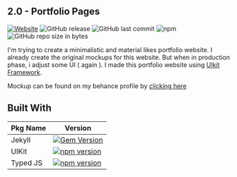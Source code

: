 ## 2.0 - Portfolio Pages 

[![Website](https://img.shields.io/website-up-down-green-red/http/shields.io.svg?label=my-website)](iqbalaqaba.github.io)
![GitHub release](https://img.shields.io/github/release/qubyte/rubidium.svg)
![GitHub last commit](https://img.shields.io/github/last-commit/google/skia.svg)
![npm](https://img.shields.io/npm/v/npm.svg)
![GitHub repo size in bytes](https://img.shields.io/github/repo-size/badges/shields.svg)


I'm trying to create a minimalistic and material likes portfolio website. I already create the original mockups for this website. But when in production phase, i adjust some UI ( again ). I made this portfolio website using [UIkit Framework](https://github.com/uikit/uikit).

Mockup can be found on my behance profile by [clicking here](https://www.behance.net/gallery/68034339/One-page-portfolio-ui-concept)


## Built With

| Pkg Name  | Version |
| ------------- | ------------- |
| Jekyll | [![Gem Version](https://badge.fury.io/rb/jekyll.svg)](https://badge.fury.io/rb/jekyll) |
| UIKit | [![npm version](https://badge.fury.io/js/uikit.svg)](https://badge.fury.io/js/uikit) |
| Typed JS  | [![npm version](https://badge.fury.io/js/typed.js.svg)](https://badge.fury.io/js/typed.js)  |


